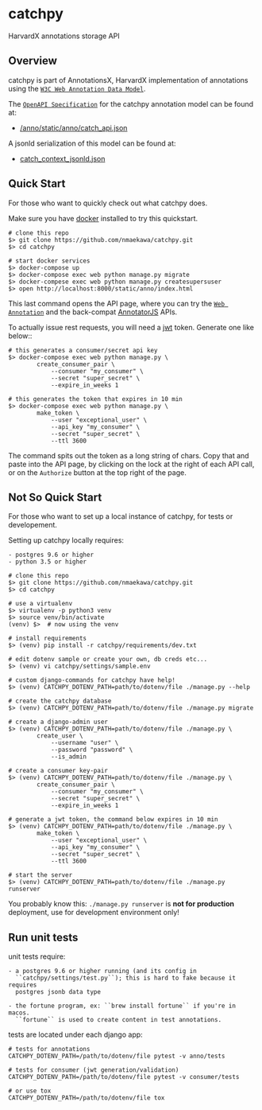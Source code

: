 # catchpy

HarvardX annotations storage API


## Overview

catchpy is part of AnnotationsX, HarvardX implementation of annotations using
the [`W3C Web Annotation Data Model`](https://www.w3.org/TR/annotation-model/).

The [`OpenAPI Specification`](https://swagger.io/specification/v2/) for the catchpy annotation model can be found at:

- [/anno/static/anno/catch_api.json](/anno/static/anno/catch_api.json)

A jsonld serialization of this model can be found at:

- [catch_context_jsonld.json](https://catchpy.harvardx.harvard.edu.s3.amazonaws.com/jsonld/catch_context_jsonld.json)



## Quick Start

For those who want to quickly check out what catchpy does.

Make sure you have [docker](https://www.docker.com) installed to try this quickstart.

    # clone this repo
    $> git clone https://github.com/nmaekawa/catchpy.git
    $> cd catchpy

    # start docker services
    $> docker-compose up
    $> docker-compose exec web python manage.py migrate
    $> docker-compese exec web python manage.py createsupersuser
    $> open http://localhost:8000/static/anno/index.html


This last command opens the API page, where you can try the [`Web Annotation`](https://www.w3.org/TR/annotation-model/)
and the back-compat [AnnotatorJS](http://annotatorjs.org) APIs.

To actually issue rest requests, you will need a [jwt](https://jwt.io) token. Generate one
like below::

    # this generates a consumer/secret api key
    $> docker-compose exec web python manage.py \
            create_consumer_pair \
                --consumer "my_consumer" \
                --secret "super_secret" \
                --expire_in_weeks 1

    # this generates the token that expires in 10 min
    $> docker-compose exec web python manage.py \
            make_token \
                --user "exceptional_user" \
                --api_key "my_consumer" \
                --secret "super_secret" \
                --ttl 3600

The command spits out the token as a long string of chars. Copy that and paste
into the API page, by clicking on the lock at the right of each API call, or on
the ``Authorize`` button at the top right of the page.


## Not So Quick Start

For those who want to set up a local instance of catchpy, for tests or
developement.

Setting up catchpy locally requires:

    - postgres 9.6 or higher
    - python 3.5 or higher

    # clone this repo
    $> git clone https://github.com/nmaekawa/catchpy.git
    $> cd catchpy

    # use a virtualenv
    $> virtualenv -p python3 venv
    $> source venv/bin/activate
    (venv) $>  # now using the venv

    # install requirements
    $> (venv) pip install -r catchpy/requirements/dev.txt

    # edit dotenv sample or create your own, db creds etc...
    $> (venv) vi catchpy/settings/sample.env

    # custom django-commands for catchpy have help!
    $> (venv) CATCHPY_DOTENV_PATH=path/to/dotenv/file ./manage.py --help

    # create the catchpy database
    $> (venv) CATCHPY_DOTENV_PATH=path/to/dotenv/file ./manage.py migrate

    # create a django-admin user
    $> (venv) CATCHPY_DOTENV_PATH=path/to/dotenv/file ./manage.py \
            create_user \
                --username "user" \
                --password "password" \
                --is_admin

    # create a consumer key-pair
    $> (venv) CATCHPY_DOTENV_PATH=path/to/dotenv/file ./manage.py \
            create_consumer_pair \
                --consumer "my_consumer" \
                --secret "super_secret" \
                --expire_in_weeks 1

    # generate a jwt token, the command below expires in 10 min
    $> (venv) CATCHPY_DOTENV_PATH=path/to/dotenv/file ./manage.py \
            make_token \
                --user "exceptional_user" \
                --api_key "my_consumer" \
                --secret "super_secret" \
                --ttl 3600

    # start the server
    $> (venv) CATCHPY_DOTENV_PATH=path/to/dotenv/file ./manage.py runserver


You probably know this: ``./manage.py runserver`` is **not for production**
deployment, use for development environment only!


## Run unit tests

unit tests require:

    - a postgres 9.6 or higher running (and its config in
      ``catchpy/settings/test.py``); this is hard to fake because it requires
      postgres jsonb data type

    - the fortune program, ex: ``brew install fortune`` if you're in macos.
      ``fortune`` is used to create content in test annotations.

tests are located under each django app:

    # tests for annotations
    CATCHPY_DOTENV_PATH=/path/to/dotenv/file pytest -v anno/tests

    # tests for consumer (jwt generation/validation)
    CATCHPY_DOTENV_PATH=/path/to/dotenv/file pytest -v consumer/tests

    # or use tox
    CATCHPY_DOTENV_PATH=/path/to/dotenv/file tox
